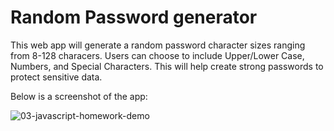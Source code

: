 # Random Password generator

This web app will generate a random password character sizes ranging from 8-128 characers.
Users can choose to include Upper/Lower Case, Numbers, and Special Characters.
This will help create strong passwords to protect sensitive data.

Below is a screenshot of the app:

![03-javascript-homework-demo](https://user-images.githubusercontent.com/101678295/168426390-ea4b9428-b9a4-4f2e-8671-b10f09693e67.png)



